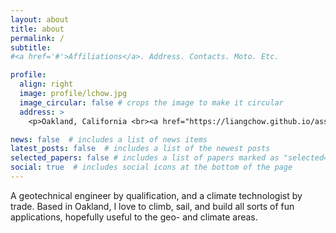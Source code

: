 ```yaml
---
layout: about
title: about
permalink: /
subtitle: 
#<a href='#'>Affiliations</a>. Address. Contacts. Moto. Etc.

profile:
  align: right
  image: profile/lchow.jpg
  image_circular: false # crops the image to make it circular
  address: >
    <p>Oakland, California <br><a href="https://liangchow.github.io/assets/pdf/Resume_lchow.pdf">[Resume]</a><br><a href="https://liangchow.github.io/assets/pdf/CV_lchow.pdf">[CV]</a></p>

news: false  # includes a list of news items
latest_posts: false  # includes a list of the newest posts
selected_papers: false # includes a list of papers marked as "selected={true}"
social: true  # includes social icons at the bottom of the page
---
```


A geotechnical engineer by qualification, and a climate technologist by trade.
Based in Oakland, I love to climb, sail, and build all sorts of fun 
applications, hopefully useful to the geo- and climate areas.